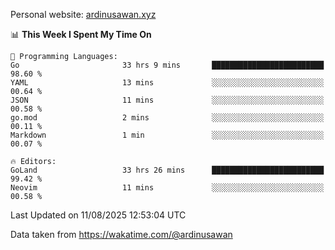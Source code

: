 Personal website: [ardinusawan.xyz](https://ardinusawan.xyz)

<!--START_SECTION:waka-->
📊 **This Week I Spent My Time On** 

```text
💬 Programming Languages: 
Go                       33 hrs 9 mins       █████████████████████████   98.60 % 
YAML                     13 mins             ░░░░░░░░░░░░░░░░░░░░░░░░░   00.64 % 
JSON                     11 mins             ░░░░░░░░░░░░░░░░░░░░░░░░░   00.58 % 
go.mod                   2 mins              ░░░░░░░░░░░░░░░░░░░░░░░░░   00.11 % 
Markdown                 1 min               ░░░░░░░░░░░░░░░░░░░░░░░░░   00.07 % 

🔥 Editors: 
GoLand                   33 hrs 26 mins      █████████████████████████   99.42 % 
Neovim                   11 mins             ░░░░░░░░░░░░░░░░░░░░░░░░░   00.58 % 
```


 Last Updated on 11/08/2025 12:53:04 UTC
<!--END_SECTION:waka-->
Data taken from https://wakatime.com/@ardinusawan
